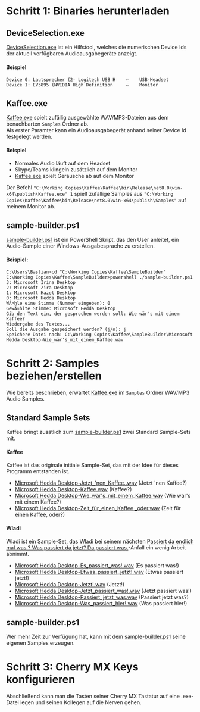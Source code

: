 # Schritt 1: Binaries herunterladen
## DeviceSelection.exe
[DeviceSelection.exe](https://github.com/kroegerba/Kaffee/raw/refs/heads/master/DeviceSelection/bin/Release/net8.0-windows/win-x64/publish/DeviceSelection.exe) ist ein Hilfstool, welches die numerischen Device Ids der aktuell verfügbaren Audioausgabegeräte anzeigt.
#### Beispiel
```
Device 0: Lautsprecher (2- Logitech USB H    ←    USB-Headset
Device 1: EV3895 (NVIDIA High Definition     ←    Monitor
```
## Kaffee.exe
[Kaffee.exe](https://github.com/kroegerba/Kaffee/raw/refs/heads/master/Kaffee/bin/Release/net8.0/win-x64/publish/Kaffee.exe) spielt zufällig ausgewählte WAV/MP3-Dateien aus dem benachbarten `Samples` Ordner ab.  
Als erster Paramter kann ein Audioausgabegerät anhand seiner Device Id festgelegt werden.
#### Beispiel
- Normales Audio läuft auf dem Headset
- Skype/Teams klingeln zusätzlich auf dem Monitor
- [Kaffee.exe](https://github.com/kroegerba/Kaffee/raw/refs/heads/master/Kaffee/bin/Release/net8.0/win-x64/publish/Kaffee.exe) spielt Geräusche ab auf dem Monitor
  
Der Befehl `"C:\Working Copies\Kaffee\Kaffee\bin\Release\net8.0\win-x64\publish\Kaffee.exe" 1` spielt zufällige Samples aus `"C:\Working Copies\Kaffee\Kaffee\bin\Release\net8.0\win-x64\publish\Samples"` auf meinem Monitor ab.

## sample-builder.ps1
[sample-builder.ps1](https://github.com/kroegerba/Kaffee/raw/refs/heads/master/SampleBuilder/sample-builder.ps1) ist ein PowerShell Skript, das den User anleitet, ein Audio-Sample einer Windows-Ausgabesprache zu erstellen.
#### Beispiel:
```
C:\Users\Bastian>cd "C:\Working Copies\Kaffee\SampleBuilder"
C:\Working Copies\Kaffee\SampleBuilder>powershell ./sample-builder.ps1
3: Microsoft Irina Desktop
2: Microsoft Zira Desktop
1: Microsoft Hazel Desktop
0: Microsoft Hedda Desktop
WÃ¤hle eine Stimme (Nummer eingeben): 0
GewÃ¤hlte Stimme: Microsoft Hedda Desktop
Gib den Text ein, der gesprochen werden soll: Wie wär's mit einem Kaffee?
Wiedergabe des Textes...
Soll die Ausgabe gespeichert werden? (j/n): j
Speichere Datei nach: C:\Working Copies\Kaffee\SampleBuilder\Microsoft Hedda Desktop-Wie_wär's_mit_einem_Kaffee.wav
```
# Schritt 2: Samples beziehen/erstellen
Wie bereits beschrieben, erwartet [Kaffee.exe](https://github.com/kroegerba/Kaffee/raw/refs/heads/master/Kaffee/bin/Release/net8.0/win-x64/publish/Kaffee.exe) im `Samples` Ordner WAV/MP3 Audio Samples.  
## Standard Sample Sets
Kaffee bringt zusätlich zum [sample-builder.ps1](https://github.com/kroegerba/Kaffee/raw/refs/heads/master/SampleBuilder/sample-builder.ps1) zwei Standard Sample-Sets mit.
#### Kaffee
Kaffee ist das originale initiale Sample-Set, das mit der Idee für dieses Programm entstanden ist.
- [Microsoft Hedda Desktop-Jetzt_'nen_Kaffee..wav](https://github.com/kroegerba/Kaffee/raw/refs/heads/master/SampleBuilder/Microsoft%20Hedda%20Desktop-Jetzt_'nen_Kaffee..wav) (Jetzt 'nen Kaffee?)  
- [Microsoft Hedda Desktop-Kaffee.wav](https://github.com/kroegerba/Kaffee/raw/refs/heads/master/SampleBuilder/Microsoft%20Hedda%20Desktop-Kaffee.wav) (Kaffee?)  
- [Microsoft Hedda Desktop-Wie_wär's_mit_einem_Kaffee.wav](https://github.com/kroegerba/Kaffee/raw/refs/heads/master/SampleBuilder/Microsoft%20Hedda%20Desktop-Wie_w%C3%A4r's_mit_einem_Kaffee.wav) (Wie wär's mit einem Kaffee?)  
- [Microsoft Hedda Desktop-Zeit_für_einen_Kaffee,_oder.wav](https://github.com/kroegerba/Kaffee/raw/refs/heads/master/SampleBuilder/Microsoft%20Hedda%20Desktop-Zeit_f%C3%BCr_einen_Kaffee,_oder.wav) (Zeit für einen Kaffee, oder?)  
#### Wladi
Wladi ist ein Sample-Set, das Wladi bei seinem nächsten [Passiert da endlich mal was ? Was passiert da jetzt? Da passiert was.](https://www.youtube.com/watch?v=o3_gOd7Tdnk)-Anfall ein wenig Arbeit abnimmt.  
- [Microsoft Hedda Desktop-Es_passiert_was!.wav](https://github.com/kroegerba/Kaffee/raw/refs/heads/master/SampleBuilder/Wladi/Microsoft%20Hedda%20Desktop-Es_passiert_was!.wav) (Es passiert was!)
- [Microsoft Hedda Desktop-Etwas_passiert_jetzt!.wav](https://github.com/kroegerba/Kaffee/raw/refs/heads/master/SampleBuilder/Wladi/Microsoft%20Hedda%20Desktop-Etwas_passiert_jetzt!.wav) (Etwas passiert jetzt!)
- [Microsoft Hedda Desktop-Jetzt!.wav](https://github.com/kroegerba/Kaffee/raw/refs/heads/master/SampleBuilder/Wladi/Microsoft%20Hedda%20Desktop-Jetzt!.wav) (Jetzt!)
- [Microsoft Hedda Desktop-Jetzt_passiert_was!.wav](https://github.com/kroegerba/Kaffee/raw/refs/heads/master/SampleBuilder/Wladi/Microsoft%20Hedda%20Desktop-Jetzt_passiert_was!.wav) (Jetzt passiert was!)
- [Microsoft Hedda Desktop-Passiert_jetzt_was.wav](https://github.com/kroegerba/Kaffee/raw/refs/heads/master/SampleBuilder/Wladi/Microsoft%20Hedda%20Desktop-Passiert_jetzt_was.wav) (Passiert jetzt was?)
- [Microsoft Hedda Desktop-Was_passiert_hier!.wav](https://github.com/kroegerba/Kaffee/raw/refs/heads/master/SampleBuilder/Wladi/Microsoft%20Hedda%20Desktop-Was_passiert_hier!.wav) (Was passiert hier!)

## sample-builder.ps1
Wer mehr Zeit zur Verfügung hat, kann mit dem [sample-builder.ps1](https://github.com/kroegerba/Kaffee/raw/refs/heads/master/SampleBuilder/sample-builder.ps1) seine eigenen Samples erzeugen.
# Schritt 3: Cherry MX Keys konfigurieren
Abschließend kann man die Tasten seiner Cherry MX Tastatur auf eine .exe-Datei legen und seinen Kollegen auf die Nerven gehen.

